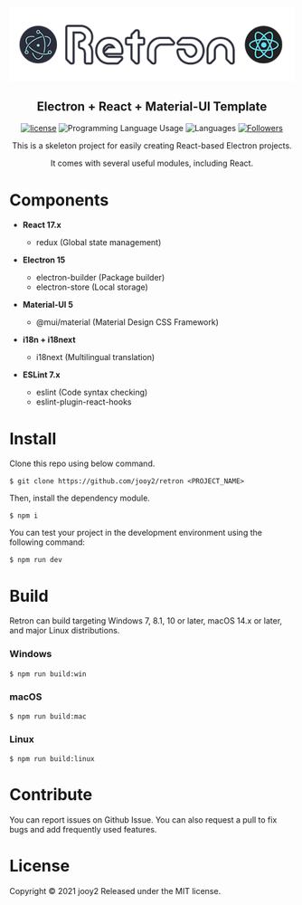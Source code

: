 <div align="center">

![retron-logo](retron-logo.png)
## Electron + React + Material-UI Template

[![license](https://img.shields.io/badge/license-MIT-blue.svg)](https://github.com/mui-org/material-ui/blob/master/LICENSE)
![Programming Language Usage](https://img.shields.io/github/languages/top/jooy2/retron)
![Languages](https://img.shields.io/github/languages/count/jooy2/retron)
[![Followers](https://img.shields.io/github/followers/jooy2?style=social)](https://github.com/jooy2)

This is a skeleton project for easily creating React-based Electron projects.

It comes with several useful modules, including React.
</div>

# Components
 - **React 17.x**
   - redux (Global state management)
   
 - **Electron 15**
   - electron-builder (Package builder)
   - electron-store (Local storage)

 - **Material-UI 5**
   - @mui/material (Material Design CSS Framework)
   
 - **i18n + i18next**
   - i18next (Multilingual translation)

 - **ESLint 7.x**
   - eslint (Code syntax checking)
   - eslint-plugin-react-hooks

# Install
Clone this repo using below command.
```shell
$ git clone https://github.com/jooy2/retron <PROJECT_NAME>
```

Then, install the dependency module.
```shell
$ npm i
```

You can test your project in the development environment using the following command:
```shell
$ npm run dev
```

# Build
Retron can build targeting Windows 7, 8.1, 10 or later, macOS 14.x or later, and major Linux distributions.

### Windows
```shell
$ npm run build:win
```

### macOS
```shell
$ npm run build:mac
```

### Linux
```shell
$ npm run build:linux
```

# Contribute
You can report issues on Github Issue. You can also request a pull to fix bugs and add frequently used features.

# License
Copyright © 2021 jooy2 Released under the MIT license.
